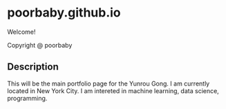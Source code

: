 # poorbaby.github.io
Welcome!

Copyright @ poorbaby

## Description
This will be the main portfolio page for the Yunrou Gong. I am
currently located in New York City. I am intereted in machine learning, data science, programming. 

